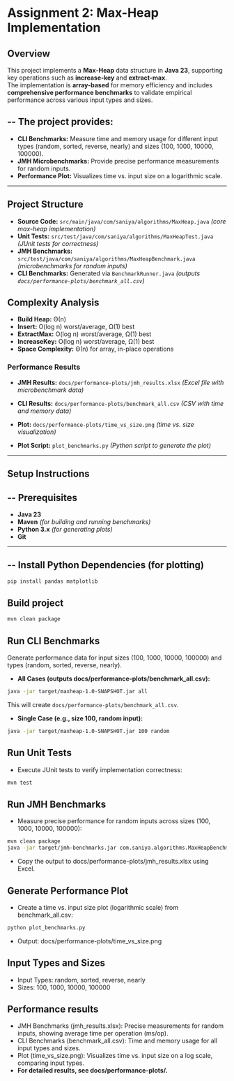 # **Assignment 2: Max-Heap Implementation**

## **Overview**
This project implements a **Max-Heap** data structure in **Java 23**, supporting key operations such as **increase-key** and **extract-max**.  
The implementation is **array-based** for memory efficiency and includes **comprehensive performance benchmarks** to validate empirical performance across various input types and sizes.

## -- **The project provides:**
- **CLI Benchmarks:** Measure time and memory usage for different input types (random, sorted, reverse, nearly) and sizes (100, 1000, 10000, 100000).
- **JMH Microbenchmarks:** Provide precise performance measurements for random inputs.
- **Performance Plot:** Visualizes time vs. input size on a logarithmic scale.

---

## **Project Structure**
- **Source Code:** `src/main/java/com/saniya/algorithms/MaxHeap.java` *(core max-heap implementation)*
- **Unit Tests:** `src/test/java/com/saniya/algorithms/MaxHeapTest.java` *(JUnit tests for correctness)*
- **JMH Benchmarks:** `src/test/java/com/saniya/algorithms/MaxHeapBenchmark.java` *(microbenchmarks for random inputs)*
- **CLI Benchmarks:** Generated via `BenchmarkRunner.java` *(outputs `docs/performance-plots/benchmark_all.csv`)*

## Complexity Analysis
- **Build Heap:** Θ(n)
- **Insert:** O(log n) worst/average, Ω(1) best
- **ExtractMax:** O(log n) worst/average, Ω(1) best
- **IncreaseKey:** O(log n) worst/average, Ω(1) best
- **Space Complexity:** Θ(n) for array, in-place operations

### **Performance Results**
- **JMH Results:** `docs/performance-plots/jmh_results.xlsx` *(Excel file with microbenchmark data)*
- **CLI Results:** `docs/performance-plots/benchmark_all.csv` *(CSV with time and memory data)*
- **Plot:** `docs/performance-plots/time_vs_size.png` *(time vs. size visualization)*

- **Plot Script:** `plot_benchmarks.py` *(Python script to generate the plot)*

---

## **Setup Instructions**

## -- **Prerequisites**
- **Java 23**
- **Maven** *(for building and running benchmarks)*
- **Python 3.x** *(for generating plots)*
- **Git**

---

## -- Install Python Dependencies (for plotting)
```bash
pip install pandas matplotlib
```

## Build project
```bash
mvn clean package 
``` 

## Run CLI Benchmarks
Generate performance data for input sizes (100, 1000, 10000, 100000) 
and types (random, sorted, reverse, nearly).
- **All Cases (outputs docs/performance-plots/benchmark_all.csv):**
```bash
java -jar target/maxheap-1.0-SNAPSHOT.jar all
```
This will create `docs/performance-plots/benchmark_all.csv`.
- **Single Case (e.g., size 100, random input):**
```bash
java -jar target/maxheap-1.0-SNAPSHOT.jar 100 random
```

## Run Unit Tests
- Execute JUnit tests to verify implementation correctness:
```bash
mvn test
```
## Run JMH Benchmarks
- Measure precise performance for random inputs across sizes (100, 1000, 10000, 100000):
``` bash
mvn clean package
java -jar target/jmh-benchmarks.jar com.saniya.algorithms.MaxHeapBenchmark
```
- Copy the output to docs/performance-plots/jmh_results.xlsx using Excel.

## Generate Performance Plot
- Create a time vs. input size plot (logarithmic scale) from benchmark_all.csv:
``` bash
python plot_benchmarks.py
```
- Output: docs/performance-plots/time_vs_size.png

## Input Types and Sizes
- Input Types: random, sorted, reverse, nearly
- Sizes: 100, 1000, 10000, 100000

## Performance results
- JMH Benchmarks (jmh_results.xlsx): Precise measurements for random inputs, showing average time per operation (ms/op).
- CLI Benchmarks (benchmark_all.csv): Time and memory usage for all input types and sizes.
- Plot (time_vs_size.png): Visualizes time vs. input size on a log scale, comparing input types.
- **For detailed results, see docs/performance-plots/.**

